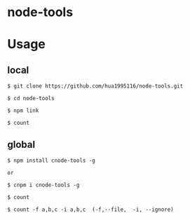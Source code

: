 # node-tools

# Usage

## local
```
$ git clone https://github.com/hua1995116/node-tools.git

$ cd node-tools

$ npm link

$ count
```

## global 

```
$ npm install cnode-tools -g

or 

$ cnpm i cnode-tools -g

$ count 

$ count -f a,b,c -i a,b,c  (-f,--file,  -i, --ignore)

```
